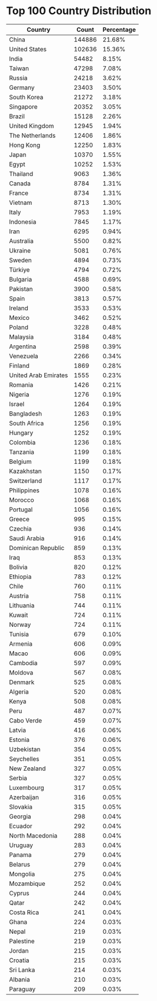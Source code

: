 # Top 100 Country Distribution
| Country | Count | Percentage |
|----|----|----|
| China | 144886 | 21.68% |
| United States | 102636 | 15.36% |
| India | 54482 | 8.15% |
| Taiwan | 47298 | 7.08% |
| Russia | 24218 | 3.62% |
| Germany | 23403 | 3.50% |
| South Korea | 21272 | 3.18% |
| Singapore | 20352 | 3.05% |
| Brazil | 15128 | 2.26% |
| United Kingdom | 12945 | 1.94% |
| The Netherlands | 12406 | 1.86% |
| Hong Kong | 12250 | 1.83% |
| Japan | 10370 | 1.55% |
| Egypt | 10252 | 1.53% |
| Thailand | 9063 | 1.36% |
| Canada | 8784 | 1.31% |
| France | 8734 | 1.31% |
| Vietnam | 8713 | 1.30% |
| Italy | 7953 | 1.19% |
| Indonesia | 7845 | 1.17% |
| Iran | 6295 | 0.94% |
| Australia | 5500 | 0.82% |
| Ukraine | 5081 | 0.76% |
| Sweden | 4894 | 0.73% |
| Türkiye | 4794 | 0.72% |
| Bulgaria | 4588 | 0.69% |
| Pakistan | 3900 | 0.58% |
| Spain | 3813 | 0.57% |
| Ireland | 3533 | 0.53% |
| Mexico | 3462 | 0.52% |
| Poland | 3228 | 0.48% |
| Malaysia | 3184 | 0.48% |
| Argentina | 2598 | 0.39% |
| Venezuela | 2266 | 0.34% |
| Finland | 1869 | 0.28% |
| United Arab Emirates | 1555 | 0.23% |
| Romania | 1426 | 0.21% |
| Nigeria | 1276 | 0.19% |
| Israel | 1264 | 0.19% |
| Bangladesh | 1263 | 0.19% |
| South Africa | 1256 | 0.19% |
| Hungary | 1252 | 0.19% |
| Colombia | 1236 | 0.18% |
| Tanzania | 1199 | 0.18% |
| Belgium | 1199 | 0.18% |
| Kazakhstan | 1150 | 0.17% |
| Switzerland | 1117 | 0.17% |
| Philippines | 1078 | 0.16% |
| Morocco | 1068 | 0.16% |
| Portugal | 1056 | 0.16% |
| Greece | 995 | 0.15% |
| Czechia | 936 | 0.14% |
| Saudi Arabia | 916 | 0.14% |
| Dominican Republic | 859 | 0.13% |
| Iraq | 853 | 0.13% |
| Bolivia | 820 | 0.12% |
| Ethiopia | 783 | 0.12% |
| Chile | 760 | 0.11% |
| Austria | 758 | 0.11% |
| Lithuania | 744 | 0.11% |
| Kuwait | 724 | 0.11% |
| Norway | 724 | 0.11% |
| Tunisia | 679 | 0.10% |
| Armenia | 606 | 0.09% |
| Macao | 606 | 0.09% |
| Cambodia | 597 | 0.09% |
| Moldova | 567 | 0.08% |
| Denmark | 525 | 0.08% |
| Algeria | 520 | 0.08% |
| Kenya | 508 | 0.08% |
| Peru | 487 | 0.07% |
| Cabo Verde | 459 | 0.07% |
| Latvia | 416 | 0.06% |
| Estonia | 376 | 0.06% |
| Uzbekistan | 354 | 0.05% |
| Seychelles | 351 | 0.05% |
| New Zealand | 327 | 0.05% |
| Serbia | 327 | 0.05% |
| Luxembourg | 317 | 0.05% |
| Azerbaijan | 316 | 0.05% |
| Slovakia | 315 | 0.05% |
| Georgia | 298 | 0.04% |
| Ecuador | 292 | 0.04% |
| North Macedonia | 288 | 0.04% |
| Uruguay | 283 | 0.04% |
| Panama | 279 | 0.04% |
| Belarus | 279 | 0.04% |
| Mongolia | 275 | 0.04% |
| Mozambique | 252 | 0.04% |
| Cyprus | 244 | 0.04% |
| Qatar | 242 | 0.04% |
| Costa Rica | 241 | 0.04% |
| Ghana | 224 | 0.03% |
| Nepal | 219 | 0.03% |
| Palestine | 219 | 0.03% |
| Jordan | 215 | 0.03% |
| Croatia | 215 | 0.03% |
| Sri Lanka | 214 | 0.03% |
| Albania | 210 | 0.03% |
| Paraguay | 209 | 0.03% |
